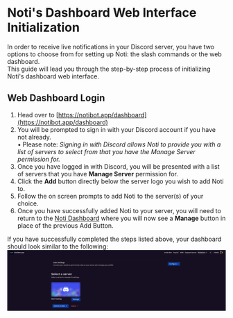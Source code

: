 # Noti's Dashboard Web Interface Initialization

In order to receive live notifications in your Discord server, you have two options to choose from for setting up Noti: the slash commands or the web dashboard. \
This guide will lead you through the step-by-step process of initializing Noti's dashboard web interface.

## Web Dashboard Login

1. Head over to [https://notibot.app/dashboard](https://notibot.app/dashboard)
2. You will be prompted to sign in with your Discord account if you have not already. \
    • Please note: *Signing in with Discord allows Noti to provide you with a list of servers to select from that you have the Manage Server permission for.*
3. Once you have logged in with Discord, you will be presented with a list of servers that you have **Manage Server** permission for.
4. Click the **Add** button directly below the server logo you wish to add Noti to.
5. Follow the on screen prompts to add Noti to the server(s) of your choice.
6. Once you have successfully added Noti to your server, you will need to return to the [Noti Dashboard](https://notibot.app/dashboard) where you will now see a **Manage** button in place of the previous Add Button.   

If you have successfully completed the steps listed above, your dashboard should look similar to the following: \
![](../../.gitbook/assets/dashboard_server_list.png)
